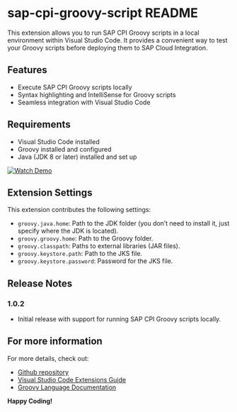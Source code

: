 # sap-cpi-groovy-script README

This extension allows you to run SAP CPI Groovy scripts in a local environment within Visual Studio Code. It provides a convenient way to test your Groovy scripts before deploying them to SAP Cloud Integration.

## Features

- Execute SAP CPI Groovy scripts locally
- Syntax highlighting and IntelliSense for Groovy scripts
- Seamless integration with Visual Studio Code

## Requirements

- Visual Studio Code installed
- Groovy installed and configured
- Java (JDK 8 or later) installed and set up

[![Watch Demo](https://img.youtube.com/vi/08L74ywNQ_0/0.jpg)](https://www.youtube.com/watch?v=08L74ywNQ_0)

## Extension Settings

This extension contributes the following settings:

* `groovy.java.home`: Path to the JDK folder (you don’t need to install it, just specify where the JDK is located).
* `groovy.groovy.home`: Path to the Groovy folder.
* `groovy.classpath`: Paths to external libraries (JAR files).
* `groovy.keystore.path`: Path to the JKS file.
* `groovy.keystore.password`: Password for the JKS file.


## Release Notes

### 1.0.2

- Initial release with support for running SAP CPI Groovy scripts locally.

## For more information

For more details, check out:

* [Github repository](https://github.com/nahhoj/SAP-CPI-Groovy-Script.git)
* [Visual Studio Code Extensions Guide](https://code.visualstudio.com/api/extension-guides/overview)
* [Groovy Language Documentation](http://groovy-lang.org/documentation.html)

**Happy Coding!**
